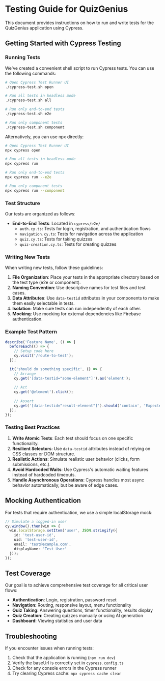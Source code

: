 # Testing Guide for QuizGenius

This document provides instructions on how to run and write tests for the QuizGenius application using Cypress.

## Getting Started with Cypress Testing

### Running Tests

We've created a convenient shell script to run Cypress tests. You can use the following commands:

```bash
# Open Cypress Test Runner UI
./cypress-test.sh open

# Run all tests in headless mode
./cypress-test.sh all

# Run only end-to-end tests
./cypress-test.sh e2e

# Run only component tests
./cypress-test.sh component
```

Alternatively, you can use npx directly:

```bash
# Open Cypress Test Runner UI
npx cypress open

# Run all tests in headless mode
npx cypress run

# Run only end-to-end tests
npx cypress run --e2e

# Run only component tests
npx cypress run --component
```

### Test Structure

Our tests are organized as follows:

- **End-to-End Tests**: Located in `cypress/e2e/`
  - `auth.cy.ts`: Tests for login, registration, and authentication flows
  - `navigation.cy.ts`: Tests for navigation across the application
  - `quiz.cy.ts`: Tests for taking quizzes
  - `quiz-creation.cy.ts`: Tests for creating quizzes

### Writing New Tests

When writing new tests, follow these guidelines:

1. **File Organization**: Place your tests in the appropriate directory based on the test type (e2e or component).
2. **Naming Convention**: Use descriptive names for test files and test cases.
3. **Data Attributes**: Use `data-testid` attributes in your components to make them easily selectable in tests.
4. **Isolation**: Make sure tests can run independently of each other.
5. **Mocking**: Use mocking for external dependencies like Firebase authentication.

### Example Test Pattern

```typescript
describe('Feature Name', () => {
  beforeEach(() => {
    // Setup code here
    cy.visit('/route-to-test');
  });

  it('should do something specific', () => {
    // Arrange
    cy.get('[data-testid="some-element"]').as('element');
    
    // Act
    cy.get('@element').click();
    
    // Assert
    cy.get('[data-testid="result-element"]').should('contain', 'Expected Text');
  });
});
```

### Testing Best Practices

1. **Write Atomic Tests**: Each test should focus on one specific functionality.
2. **Resilient Selectors**: Use `data-testid` attributes instead of relying on CSS classes or DOM structure.
3. **Realistic Actions**: Simulate realistic user behavior (clicks, form submissions, etc.).
4. **Avoid Hardcoded Waits**: Use Cypress's automatic waiting features instead of hardcoded timeouts.
5. **Handle Asynchronous Operations**: Cypress handles most async behavior automatically, but be aware of edge cases.

## Mocking Authentication

For tests that require authentication, we use a simple localStorage mock:

```typescript
// Simulate a logged-in user
cy.window().then(win => {
  win.localStorage.setItem('user', JSON.stringify({
    id: 'test-user-id',
    uid: 'test-user-id',
    email: 'test@example.com',
    displayName: 'Test User'
  }));
});
```

## Test Coverage

Our goal is to achieve comprehensive test coverage for all critical user flows:

- **Authentication**: Login, registration, password reset
- **Navigation**: Routing, responsive layout, menu functionality
- **Quiz Taking**: Answering questions, timer functionality, results display
- **Quiz Creation**: Creating quizzes manually or using AI generation
- **Dashboard**: Viewing statistics and user data

## Troubleshooting

If you encounter issues when running tests:

1. Check that the application is running (`npm run dev`)
2. Verify the baseUrl is correctly set in `cypress.config.ts`
3. Check for any console errors in the Cypress runner
4. Try clearing Cypress cache: `npx cypress cache clear`